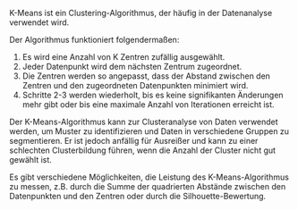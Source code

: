 K-Means ist ein Clustering-Algorithmus, der häufig in der Datenanalyse verwendet wird.

Der Algorithmus funktioniert folgendermaßen:

1.  Es wird eine Anzahl von K Zentren zufällig ausgewählt.
2.  Jeder Datenpunkt wird dem nächsten Zentrum zugeordnet.
3.  Die Zentren werden so angepasst, dass der Abstand zwischen den Zentren und den zugeordneten Datenpunkten minimiert wird.
4.  Schritte 2-3 werden wiederholt, bis es keine signifikanten Änderungen mehr gibt oder bis eine maximale Anzahl von Iterationen erreicht ist.

Der K-Means-Algorithmus kann zur Clusteranalyse von Daten verwendet werden, um Muster zu identifizieren und Daten in verschiedene Gruppen zu segmentieren. Er ist jedoch anfällig für Ausreißer und kann zu einer schlechten Clusterbildung führen, wenn die Anzahl der Cluster nicht gut gewählt ist.

Es gibt verschiedene Möglichkeiten, die Leistung des K-Means-Algorithmus zu messen, z.B. durch die Summe der quadrierten Abstände zwischen den Datenpunkten und den Zentren oder durch die Silhouette-Bewertung.